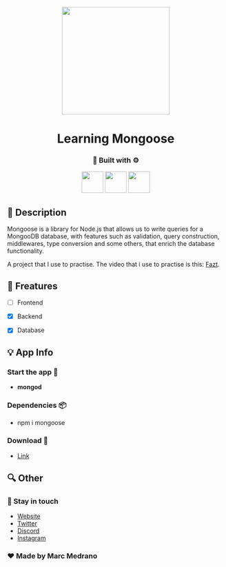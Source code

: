 <p align="center">
   <img src="https://i.ytimg.com/vi/gfP3aqV38q4/maxresdefault.jpg" height="250px"/>  
</p>
<h1 align="center">Learning Mongoose</h1>
<h3 align="center">🔨 Built with ⚙️</h3>

<p align="center">
    <img src='https://raw.githubusercontent.com/sammwyy/sammwyy/master/skills/javascript.jpg' height='50px'/>
    <img src='https://raw.githubusercontent.com/sammwyy/sammwyy/master/skills/mongo.png' height='50px'/>
    <img src='https://raw.githubusercontent.com/sammwyy/sammwyy/master/skills/nodejs.png' height='50px'/>
</p>

## 📝 Description

Mongoose is a library for Node.js that allows us to write queries for a MongooDB database, with features such as validation, query construction, middlewares, type conversion and some others, that enrich the database functionality.

A project that I use to practise. The video that i use to practise is this: [Fazt](https://www.youtube.com/watch?v=gfP3aqV38q4&t=337s).

## 🌃 Freatures

- [ ] Frontend
- [x] Backend
- [x] Database


## 💡 App Info

### Start the app 🔌
- <b>mongod</b>

### Dependencies 📦
- npm i mongoose

### Download 📁
- [Link]()

## 🔍 Other
### 👤 Stay in touch

- [Website](https://elmarcz.github.io/portfolio/)
- [Twitter](https://twitter.com/MarcMedrano15)
- [Discord](https://discord.com/invite/zPSYDGVXxx)
- [Instagram](https://www.instagram.com/marcmedranoz/)

### ♥ Made by Marc Medrano